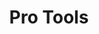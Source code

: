 ---
ee_id_show: '203'
site: '1'
type: '5'
title: Pro Tools
url: pro-tools
live_url:
year: '2011'
venue: Whitney Museum of American Art
state_country: New York
pitch: "​All nu work 4 a show @ the Whitney. Almost put me in the grave making all
  this stuff in 9 months. Hope u like it! "
ps:
imgs: whitney-ny-2011-05-full-3-database-SC.jpg,whitney-ny-2011-05-install-10-database-AR.jpg,whitney-ny-2011-05-install-13-database-AR.jpg,whitney-ny-2011-05-install-14-database-AR.jpg,whitney-ny-2011-05-install-15-database-AR.jpg,whitney-ny-2011-05-install-17-database-AR.jpg,whitney-ny-2011-05-install-11-database-AR_1.jpg
things: "[73] 2011-001 Photoshop CS - 2011-001-photoshop-cs,[75] 2011-003 Photoshop
  CS - 2011-003-photoshop-cs,[76] 2011-004 Photoshop CS - 2011-004-photoshop-cs,[78]
  2011-006 Photoshop CS - 2011-006-photoshop-cs,[79] 2011-007 Photoshop CS - 2011-007-photoshop-cs,[80]
  2011-008 Photoshop CS - 2011-008-photoshop-cs,[82] 2011-132 Real Talk - 2011-132-real-talk,[83]
  2011-014 Airport - 2011-014-airport,[84] 2009-001 Photoshop CS - 2009-001-photoshop-cs,[87]
  2011-009 Various Self Playing Bowling Games - 2011-009-various-self-playing-bowling-games,[88]
  2011-019 777 - 2011-019-777,[89] 2011-078 Since U Been Gone - 2011-078-since-u-been-gone,[108]
  2011-092 Whitney Brochure - 2011-092-whitney-brochure,[109] 2011-102 Hello World
  #12 - 2011-102-hello-world-12,[111] 2011-103 Hello World #14 - 2011-103-hello-world-14,[117]
  2011-099 Hello World #9 - 2011-099-hello-world-9,[118] 2011-024 Sports Products
  - 2011-024-sports-products,[119] 2010-002 Photoshop CS - 2010-002-photoshop-cs,[123]
  2011-020 Another 5-minute Romp thru the IP - 2011-020-another-5-minute-romp-thru-the-ip,[71]
  2011-021 Volume Management - volumemanagement,[72] 2010-003 Theres Always One At
  Every Party - 2010-003-theres-always-one-at-every-party,[101] 2011-022 Paganini
  Caprice No. 5 - 2011-022-paganini-caprice-no.-5,[125] 2011-105 Jay-Z Blue - 2011-105-jay-z-blue,[130]
  2011-075 Palms - 2011-075-palms,[132] 2011-127 Weekend at Bernies Screening at the
  Whitney Museum - 2011-127-weekend-at-bernies-screening-at-the-whitney-museum,[103]
  2011-010 Research in Motion (Kinetic Sculpture #6) - 2011-010-research-in-motion-kinetic-sculpture-6"
status:
vis: Y
layout: shows
---